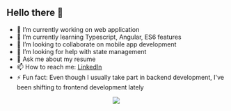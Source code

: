 ## Hello there 👋

- 🔭 I’m currently working on web application
- 🌱 I’m currently learning Typescript, Angular, ES6 features
- 👯 I’m looking to collaborate on mobile app development
- 🤔 I’m looking for help with state management
- 💬 Ask me about my resume
- 📫 How to reach me: [LinkedIn](https://www.linkedin.com/in/denizhanaksakal/)
- ⚡ Fun fact: Even though I usually take part in backend development, I've been shifting to frontend development lately

<p align="center">
  <a href="https://github.com/denizhanaksakal/github-readme-stats">
    <img align="center" src="https://github-readme-stats.vercel.app/api?username=denizhanaksakal&count_private=true&show_icons=true&theme=vue-dark" />
  </a>
</p>
